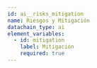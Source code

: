 ```yaml
---
id: ai__risks_mitigation
name: Riesgos y Mitigación
datachain_type: ai
element_variables:
  - id: mitigation
    label: Mitigación
    required: true
---
```

